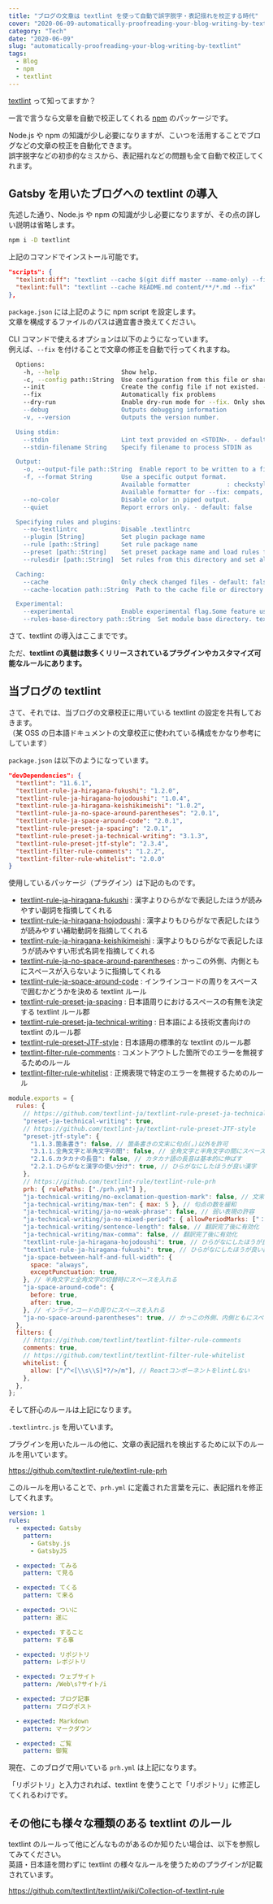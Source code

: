 ```yaml
---
title: "ブログの文章は textlint を使って自動で誤字脱字・表記揺れを校正する時代"
cover: "2020-06-09-automatically-proofreading-your-blog-writing-by-textlint/header.png"
category: "Tech"
date: "2020-06-09"
slug: "automatically-proofreading-your-blog-writing-by-textlint"
tags:
  - Blog
  - npm
  - textlint
---
```


[textlint](https://github.com/textlint/textlint) って知ってますか？

一言で言うなら文章を自動で校正してくれる [npm](https://www.npmjs.com/) のパッケージです。

Node.js や npm の知識が少し必要になりますが、こいつを活用することでブログなどの文章の校正を自動化できます。  
誤字脱字などの初歩的なミスから、表記揺れなどの問題も全て自動で校正してくれます。

## Gatsby を用いたブログへの textlint の導入

先述した通り、Node.js や npm の知識が少し必要になりますが、その点の詳しい説明は省略します。

```bash
npm i -D textlint
```

上記のコマンドでインストール可能です。

```json
"scripts": {
  "texlint:diff": "textlint --cache $(git diff master --name-only) --fix",
  "texlint:full": "textlint --cache README.md content/**/*.md --fix"
},
```

`package.json` には上記のように npm script を設定します。  
文章を構成するファイルのパスは適宜書き換えてください。

CLI コマンドで使えるオプションは以下のようになっています。  
例えば、`--fix` を付けることで文章の修正を自動で行ってくれますね。

```bash
  Options:
    -h, --help                 Show help.
    -c, --config path::String  Use configuration from this file or sharable config.
    --init                     Create the config file if not existed. - default: false
    --fix                      Automatically fix problems
    --dry-run                  Enable dry-run mode for --fix. Only show result, don't change the file.
    --debug                    Outputs debugging information
    -v, --version              Outputs the version number.

  Using stdin:
    --stdin                    Lint text provided on <STDIN>. - default: false
    --stdin-filename String    Specify filename to process STDIN as

  Output:
    -o, --output-file path::String  Enable report to be written to a file.
    -f, --format String        Use a specific output format.
                               Available formatter          : checkstyle, compact, jslint-xml, json, junit, pretty-error, stylish, table, tap, unix
                               Available formatter for --fix: compats, diff, json, stylish
    --no-color                 Disable color in piped output.
    --quiet                    Report errors only. - default: false

  Specifying rules and plugins:
    --no-textlintrc            Disable .textlintrc
    --plugin [String]          Set plugin package name
    --rule [path::String]      Set rule package name
    --preset [path::String]    Set preset package name and load rules from preset package.
    --rulesdir [path::String]  Set rules from this directory and set all default rules to off.

  Caching:
    --cache                    Only check changed files - default: false
    --cache-location path::String  Path to the cache file or directory

  Experimental:
    --experimental             Enable experimental flag.Some feature use on experimental.
    --rules-base-directory path::String  Set module base directory. textlint load modules(rules/presets/plugins) from the base directory.

```

さて、textlint の導入はここまでです。

ただ、**textlint の真髄は数多くリリースされているプラグインやカスタマイズ可能なルールにあります。**

## 当ブログの textlint

さて、それでは、当ブログの文章校正に用いている textlint の設定を共有しておきます。  
（某 OSS の日本語ドキュメントの文章校正に使われている構成をかなり参考にしています）

`package.json` は以下のようになっています。

```json
"devDependencies": {
  "textlint": "11.6.1",
  "textlint-rule-ja-hiragana-fukushi": "1.2.0",
  "textlint-rule-ja-hiragana-hojodoushi": "1.0.4",
  "textlint-rule-ja-hiragana-keishikimeishi": "1.0.2",
  "textlint-rule-ja-no-space-around-parentheses": "2.0.1",
  "textlint-rule-ja-space-around-code": "2.0.1",
  "textlint-rule-preset-ja-spacing": "2.0.1",
  "textlint-rule-preset-ja-technical-writing": "3.1.3",
  "textlint-rule-preset-jtf-style": "2.3.4",
  "textlint-filter-rule-comments": "1.2.2",
  "textlint-filter-rule-whitelist": "2.0.0"
}

```

使用しているパッケージ（プラグイン）は下記のものです。

- [textlint-rule-ja-hiragana-fukushi](https://github.com/lostandfound/textlint-rule-ja-hiragana-fukushi) : 漢字よりひらがなで表記したほうが読みやすい副詞を指摘してくれる
- [textlint-rule-ja-hiragana-hojodoushi](https://github.com/lostandfound/textlint-rule-ja-hiragana-hojodoushi) : 漢字よりもひらがなで表記したほうが読みやすい補助動詞を指摘してくれる
- [textlint-rule-ja-hiragana-keishikimeishi](https://github.com/lostandfound/textlint-rule-ja-hiragana-keishikimeishi) : 漢字よりもひらがなで表記したほうが読みやすい形式名詞を指摘してくれる
- [textlint-rule-ja-no-space-around-parentheses](https://github.com/textlint-ja/textlint-rule-preset-ja-spacing/tree/master/packages/textlint-rule-ja-no-space-around-parentheses) : かっこの外側、内側ともにスペースが入らないように指摘してくれる
- [textlint-rule-ja-space-around-code](https://github.com/textlint-ja/textlint-rule-preset-ja-spacing/tree/master/packages/textlint-rule-ja-space-around-code) : インラインコードの周りをスペースで囲むかどうかを決める textlint ルール
- [textlint-rule-preset-ja-spacing](https://github.com/textlint-ja/textlint-rule-preset-ja-spacing) : 日本語周りにおけるスペースの有無を決定する textlint ルール郡
- [textlint-rule-preset-ja-technical-writing](https://github.com/textlint-ja/textlint-rule-preset-ja-technical-writing) : 日本語による技術文書向けの textlint のルール郡
- [textlint-rule-preset-JTF-style](https://github.com/textlint-ja/textlint-rule-preset-ja-technical-writing) : 日本語用の標準的な textlint のルール郡
- [textlint-filter-rule-comments](https://github.com/textlint/textlint-filter-rule-comments) : コメントアウトした箇所でのエラーを無視するためのルール
- [textlint-filter-rule-whitelist](https://github.com/textlint/textlint-filter-rule-comments) : 正規表現で特定のエラーを無視するためのルール

```js
module.exports = {
  rules: {
    // https://github.com/textlint-ja/textlint-rule-preset-ja-technical-writing
    "preset-ja-technical-writing": true,
    // https://github.com/textlint-ja/textlint-rule-preset-JTF-style
    "preset-jtf-style": {
      "1.1.3.箇条書き": false, // 箇条書きの文末に句点(。)以外を許可
      "3.1.1.全角文字と半角文字の間": false, // 全角文字と半角文字の間にスペースを入れる
      "2.1.6.カタカナの長音": false, // カタカナ語の長音は基本的に伸ばす
      "2.2.1.ひらがなと漢字の使い分け": true, // ひらがなにしたほうが良い漢字
    },
    // https://github.com/textlint-rule/textlint-rule-prh
    prh: { rulePaths: ["./prh.yml"] },
    "ja-technical-writing/no-exclamation-question-mark": false, // 文末の感嘆符を許可
    "ja-technical-writing/max-ten": { max: 5 }, // 句点の数を緩和
    "ja-technical-writing/ja-no-weak-phrase": false, // 弱い表現の許容
    "ja-technical-writing/ja-no-mixed-period": { allowPeriodMarks: ["："] }, // 文末は。、：で終わる
    "ja-technical-writing/sentence-length": false, // 翻訳完了後に有効化
    "ja-technical-writing/max-comma": false, // 翻訳完了後に有効化
    "textlint-rule-ja-hiragana-hojodoushi": true, // ひらがなにしたほうが良い補助動詞
    "textlint-rule-ja-hiragana-fukushi": true, // ひらがなにしたほうが良い副詞
    "ja-space-between-half-and-full-width": {
      space: "always",
      exceptPunctuation: true,
    }, // 半角文字と全角文字の切替時にスペースを入れる
    "ja-space-around-code": {
      before: true,
      after: true,
    }, // インラインコードの周りにスペースを入れる
    "ja-no-space-around-parentheses": true, // かっこの外側、内側ともにスペースを入れない
  },
  filters: {
    // https://github.com/textlint/textlint-filter-rule-comments
    comments: true,
    // https://github.com/textlint/textlint-filter-rule-whitelist
    whitelist: {
      allow: ["/^<[\\s\\S]*?/>/m"], // Reactコンポーネントをlintしない
    },
  },
};
```

そして肝心のルールは上記になります。

`.textlintrc.js` を用いています。

プラグインを用いたルールの他に、文章の表記揺れを検出するために以下のルールを用いています。

https://github.com/textlint-rule/textlint-rule-prh

このルールを用いることで、`prh.yml` に定義された言葉を元に、表記揺れを修正してくれます。

```yml
version: 1
rules:
  - expected: Gatsby
    pattern:
      - Gatsby.js
      - GatsbyJS

  - expected: てみる
    pattern: て見る

  - expected: てくる
    pattern: て来る

  - expected: ついに
    pattern: 遂に

  - expected: すること
    pattern: する事

  - expected: リポジトリ
    pattern: レポジトリ

  - expected: ウェブサイト
    pattern: /Web\s?サイト/i

  - expected: ブログ記事
    pattern: ブログポスト

  - expected: Markdown
    pattern: マークダウン

  - expected: ご覧
    pattern: 御覧
```

現在、このブログで用いている `prh.yml` は上記になります。

「リポジトリ」と入力されれば、textlint を使うことで「リポジトリ」に修正してくれるわけです。

## その他にも様々な種類のある textlint のルール

textlint のルールって他にどんなものがあるのか知りたい場合は、以下を参照してみてください。  
英語・日本語を問わずに textlint の様々なルールを使うためのプラグインが記載されています。

https://github.com/textlint/textlint/wiki/Collection-of-textlint-rule
